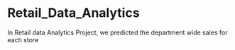 # Retail_Data_Analytics
In Retail data Analytics Project, we predicted the department wide sales for each store

